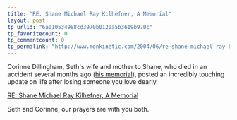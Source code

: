 ```yaml
---
title: "RE: Shane Michael Ray Kilhefner, A Memorial"
layout: post
tp_urlid: "6a010534988cd3970b0120a5b3619b970c"
tp_favoritecount: 0
tp_commentcount: 0
tp_permalink: "http://www.monkinetic.com/2004/06/re-shane-michael-ray-kilhefner-a-memorial.html"
---
```

Corinne Dillingham, Seth&#39;s wife and mother to Shane, who died in an accident several months ago (<a href="http://www.truerwords.net/3778">his memorial</a>), posted an incredibly touching update on life after losing someone you love dearly.

<a href="http://www.truerwords.net/3970">RE: Shane Michael Ray Kilhefner, A Memorial</a>

Seth and Corinne, our prayers are with you both.
